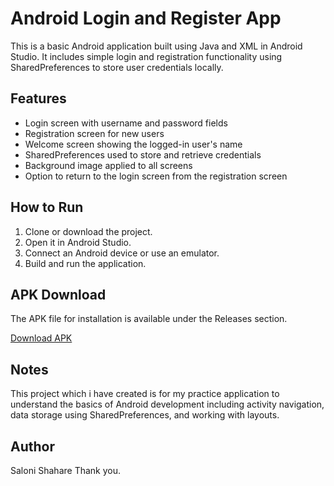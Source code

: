 # Android Login and Register App

This is a basic Android application built using Java and XML in Android Studio. It includes simple login and registration functionality using SharedPreferences to store user credentials locally.

## Features

- Login screen with username and password fields
- Registration screen for new users
- Welcome screen showing the logged-in user's name
- SharedPreferences used to store and retrieve credentials
- Background image applied to all screens
- Option to return to the login screen from the registration screen

## How to Run

1. Clone or download the project.
2. Open it in Android Studio.
3. Connect an Android device or use an emulator.
4. Build and run the application.

## APK Download

The APK file for installation is available under the Releases section.

[Download APK](https://github.com/Saloni-Shahare/LoginRegisterApp/releases)

## Notes

This project which i have created is for my  practice application to understand the basics of Android development including activity navigation, data storage using SharedPreferences, and working with layouts.

## Author

Saloni Shahare
Thank you.


